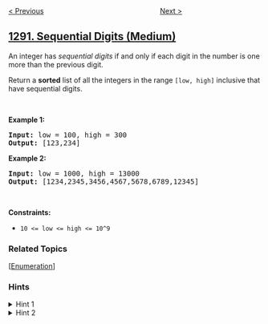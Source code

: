 <!--|This file generated by command(leetcode description); DO NOT EDIT.    |-->
<!--+----------------------------------------------------------------------+-->
<!--|@author    openset <openset.wang@gmail.com>                           |-->
<!--|@link      https://github.com/openset                                 |-->
<!--|@home      https://github.com/openset/leetcode                        |-->
<!--+----------------------------------------------------------------------+-->

[< Previous](../convert-binary-number-in-a-linked-list-to-integer "Convert Binary Number in a Linked List to Integer")
　　　　　　　　　　　　　　　　
[Next >](../maximum-side-length-of-a-square-with-sum-less-than-or-equal-to-threshold "Maximum Side Length of a Square with Sum Less than or Equal to Threshold")

## [1291. Sequential Digits (Medium)](https://leetcode.com/problems/sequential-digits "顺次数")

<p>An&nbsp;integer has <em>sequential digits</em> if and only if each digit in the number is one more than the previous digit.</p>

<p>Return a <strong>sorted</strong> list of all the integers&nbsp;in the range <code>[low, high]</code>&nbsp;inclusive that have sequential digits.</p>

<p>&nbsp;</p>
<p><strong>Example 1:</strong></p>
<pre><strong>Input:</strong> low = 100, high = 300
<strong>Output:</strong> [123,234]
</pre><p><strong>Example 2:</strong></p>
<pre><strong>Input:</strong> low = 1000, high = 13000
<strong>Output:</strong> [1234,2345,3456,4567,5678,6789,12345]
</pre>
<p>&nbsp;</p>
<p><strong>Constraints:</strong></p>

<ul>
	<li><code>10 &lt;= low &lt;= high &lt;= 10^9</code></li>
</ul>

### Related Topics
  [[Enumeration](../../tag/enumeration/README.md)]

### Hints
<details>
<summary>Hint 1</summary>
Generate all numbers with sequential digits and check if they are in the given range.
</details>

<details>
<summary>Hint 2</summary>
Fix the starting digit then do a recursion that tries to append all valid digits.
</details>
